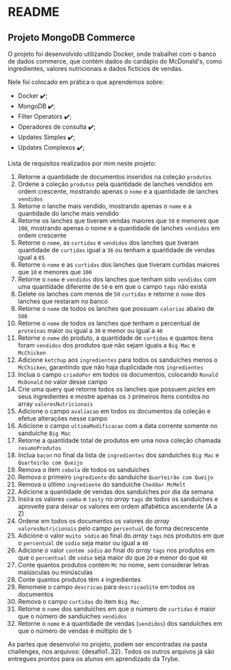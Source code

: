 # README
## Projeto MongoDB Commerce <br />

O projeto foi desenvolvido utilizando Docker, onde trabalhei com o banco de dados commerce, que contém dados do cardápio do McDonald's, como ingredientes, valores nutricionais e dados fictícios de vendas. 

Nele foi colocado em prática o que aprendemos sobre: <br />
- Docker :heavy_check_mark:; <br />
- MongoDB :heavy_check_mark:; <br />
- Filter Operators :heavy_check_mark:; <br />
- Operadores de consulta :heavy_check_mark:; <br />
- Updates Simples :heavy_check_mark:; <br />
- Updates Complexos :heavy_check_mark:; <br />

Lista de requisitos realizados por mim neste projeto:
1. Retorne a quantidade de documentos inseridos na coleção `produtos` <br />
2. Ordene a coleção `produtos` pela quantidade de lanches vendidos em ordem crescente, mostrando apenas o `nome` e a quantidade de lanches `vendidos` <br />
3. Retorne o lanche mais vendido, mostrando apenas o `nome` e a quantidade do lanche mais vendido <br />
4. Retorne os lanches que tiveram vendas maiores que `50` e menores que `100`, mostrando apenas o nome e a quantidade de lanches `vendidos` em ordem crescente <br />
5. Retorne o `nome`, as `curtidas` e `vendidos` dos lanches que tiveram quantidade de `curtidas` igual a `36` ou tenham a quantidade de vendas igual a `85` <br />
6. Retorne o `nome` e as `curtidas` dos lanches que tiveram curtidas maiores que `10` e menores que `100` <br />
7. Retorne o `nome` e `vendidos` dos lanches que tenham sido `vendidos` com uma quantidade diferente de `50` e em que o campo `tags` não exista <br />
8. Delete os lanches com menos de `50` `curtidas` e retorne o `nome` dos lanches que restaram no banco <br />
9. Retorne o `nome` de todos os lanches que possuam `calorias` abaixo de `500` <br />
10. Retorne o `nome` de todos os lanches que tenham o percentual de `proteínas` maior ou igual a `30` e menor ou igual a `40` <br />
11. Retorne o `nome` do produto, a quantidade de `curtidas` e quantos itens foram `vendidos` dos produtos que não sejam iguais a `Big Mac` e `McChicken` <br />
12. Adicione `ketchup` aos `ingredientes` para todos os sanduíches menos o `McChicken`, garantindo que não haja duplicidade nos `ingredientes` <br />
13. Inclua o campo `criadoPor` em todos os documentos, colocando `Ronald McDonald` no valor desse campo <br />
14. Crie uma query que retorne todos os lanches que possuem *picles* em seus ingredientes e mostre apenas os `3` primeiros itens contidos no array `valoresNutricionais` <br />
15. Adicione o campo `avaliacao` em todos os documentos da coleção e efetue alterações nesse campo <br />
16. Adicione o campo `ultimaModificacao` com a data corrente somente no sanduíche `Big Mac` <br />
17. Retorne a quantidade total de produtos em uma nova coleção chamada `resumoProdutos` <br />
18. Inclua `bacon` no final da lista de `ingredientes` dos sanduíches `Big Mac` e `Quarteirão com Queijo` <br />
19. Remova o item `cebola` de todos os sanduíches <br />
20. Remova o primeiro `ingrediente` do sanduíche `Quarteirão com Queijo` <br />
21. Remova o último `ingrediente` do sanduíche `Cheddar McMelt` <br />
22. Adicione a quantidade de vendas dos sanduíches por dia da semana <br />
23. Insira os valores `combo` e `tasty` no _array_ `tags` de todos os sanduíches e aproveite para deixar os valores em ordem alfabética ascendente (A a Z) <br />
24. Ordene em todos os documentos os valores do _array_ `valoresNutricionais` pelo campo `percentual` de forma decrescente <br />
25. Adicione o valor `muito sódio` ao final do _array_ `tags` nos produtos em que o `percentual` de `sódio` seja maior ou igual a `40` <br />
26. Adicione o valor `contém sódio` ao final do _array_ `tags` nos produtos em que o `percentual` de `sódio` seja maior do que `20` e menor do que `40` <br />
27. Conte quantos produtos contém `Mc` no nome, sem considerar letras maiúsculas ou minúsculas <br />
28. Conte quantos produtos têm `4` ingredientes <br />
29. Renomeie o campo `descricao` para `descricaoSite` em todos os documentos <br />
30. Remova o campo `curtidas` do item `Big Mac` <br />
31. Retorne o `nome` dos sanduíches em que o número de `curtidas` é maior que o número de sanduíches `vendidos` <br />
32. Retorne o `nome` e a quantidade de vendas (`vendidos`) dos sanduíches em que o número de vendas é múltiplo de `5` <br />

As partes que desenvolvi no projeto, podem ser encontradas na pasta challenges, nos arquivos: {desafio1..32}. Todos os outros arquivos já são entregues prontos para os alunos em aprendizado da Trybe.
<!-- Olá, Tryber!
Esse é apenas um arquivo inicial para o README do seu projeto no qual você pode customizar e reutilizar todas as vezes que for executar o trybe-publisher.

Para deixá-lo com a sua cara, basta alterar o seguinte arquivo da sua máquina: ~/.student-repo-publisher/custom/_NEW_README.md

É essencial que você preencha esse documento por conta própria, ok?
Não deixe de usar nossas dicas de escrita de README de projetos, e deixe sua criatividade brilhar!
:warning: IMPORTANTE: você precisa deixar nítido:
- quais arquivos/pastas foram desenvolvidos por você; 
- quais arquivos/pastas foram desenvolvidos por outra pessoa estudante;
- quais arquivos/pastas foram desenvolvidos pela Trybe.
-->
